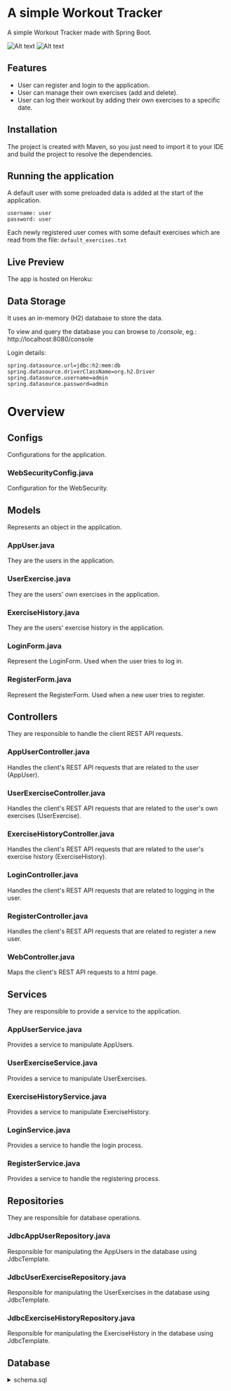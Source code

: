 # A simple Workout Tracker

A simple Workout Tracker made with Spring Boot. 

![Alt text](screenshot1.jpg?raw=true "Workout Tracker")
![Alt text](screenshot2.jpg?raw=true "Workout Tracker")

## Features
- User can register and login to the application.
- User can manage their own exercises (add and delete).
- User can log their workout by adding their own exercises to a specific date.

## Installation 
The project is created with Maven, so you just need to import it to your IDE and build the project to resolve the dependencies.

## Running the application

A default user with some preloaded data is added at the start of the application.

```
username: user
password: user
```

Each newly registered user comes with some default exercises which are read from the file: ```default_exercises.txt```

## Live Preview
The app is hosted on Heroku: 

## Data Storage
It uses an in-memory (H2) database to store the data.

To view and query the database you can browse to */console*, eg.: http://localhost:8080/console

Login details:
```
spring.datasource.url=jdbc:h2:mem:db
spring.datasource.driverClassName=org.h2.Driver
spring.datasource.username=admin
spring.datasource.password=admin
```

# Overview

## Configs
Configurations for the application.

### WebSecurityConfig.java
Configuration for the WebSecurity.

## Models
Represents an object in the application.

### AppUser.java
They are the users in the application.

### UserExercise.java
They are the users' own exercises in the application.

### ExerciseHistory.java
They are the users' exercise history in the application.

### LoginForm.java
Represent the LoginForm. Used when the user tries to log in.

### RegisterForm.java
Represent the RegisterForm. Used when a new user tries to register.

## Controllers
They are responsible to handle the client REST API requests.

### AppUserController.java
Handles the client's REST API requests that are related to the user (AppUser).

### UserExerciseController.java
Handles the client's REST API requests that are related to the user's own exercises (UserExercise).

### ExerciseHistoryController.java
Handles the client's REST API requests that are related to the user's exercise history (ExerciseHistory).

### LoginController.java
Handles the client's REST API requests that are related to logging in the user.

### RegisterController.java
Handles the client's REST API requests that are related to register a new user.

### WebController.java
Maps the client's REST API requests to a html page.

## Services
They are responsible to provide a service to the application.

### AppUserService.java
Provides a service to manipulate AppUsers.

### UserExerciseService.java
Provides a service to manipulate UserExercises.

### ExerciseHistoryService.java
Provides a service to manipulate ExerciseHistory.

### LoginService.java
Provides a service to handle the login process.

### RegisterService.java
Provides a service to handle the registering process.

## Repositories
They are responsible for database operations.

### JdbcAppUserRepository.java 
Responsible for manipulating the AppUsers in the database using JdbcTemplate.

### JdbcUserExerciseRepository.java
Responsible for manipulating the UserExercises in the database using JdbcTemplate.

### JdbcExerciseHistoryRepository.java
Responsible for manipulating the ExerciseHistory in the database using JdbcTemplate.

## Database

<details><summary>schema.sql</summary>
<p>

```
CREATE TABLE appuser (
	id INT NOT NULL AUTO_INCREMENT,
	username VARCHAR(16) NOT NULL,
	password VARCHAR(16) NOT NULL,
	rolename VARCHAR(16) NOT NULL,
	PRIMARY KEY (id)
);

CREATE TABLE user_exercise (
	id INT NOT NULL AUTO_INCREMENT,
	name VARCHAR(32) NOT NULL,
	userId INT NOT NULL,	
	PRIMARY KEY (id),
	FOREIGN KEY (userId) REFERENCES appuser(id)
);

CREATE TABLE exercise_history (
	id INT NOT NULL AUTO_INCREMENT,
	userId INT NOT NULL,
	userExerciseId INT NOT NULL,
	weight INT,
	reps INT NOT NULL,
	exercise_date VARCHAR(16) NOT NULL,
	PRIMARY KEY (id),
	FOREIGN KEY (userId) REFERENCES appuser(id),
	FOREIGN KEY (userExerciseId) REFERENCES user_exercise(id)
);
```
</p>
</details>
